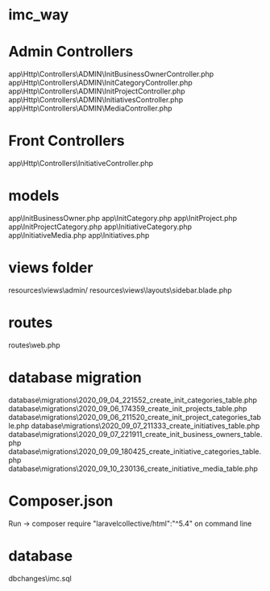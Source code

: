 # imc_way

# Admin Controllers
app\Http\Controllers\ADMIN\InitBusinessOwnerController.php
app\Http\Controllers\ADMIN\InitCategoryController.php
app\Http\Controllers\ADMIN\InitProjectController.php
app\Http\Controllers\ADMIN\InitiativesController.php
app\Http\Controllers\ADMIN\MediaController.php

# Front Controllers
app\Http\Controllers\InitiativeController.php


# models
app\InitBusinessOwner.php
app\InitCategory.php
app\InitProject.php
app\InitProjectCategory.php
app\InitiativeCategory.php
app\InitiativeMedia.php
app\Initiatives.php

# views folder
resources\views\admin/
resources\views\layouts\sidebar.blade.php

# routes
routes\web.php


# database migration
database\migrations\2020_09_04_221552_create_init_categories_table.php
database\migrations\2020_09_06_174359_create_init_projects_table.php
database\migrations\2020_09_06_211520_create_init_project_categories_table.php
database\migrations\2020_09_07_211333_create_initiatives_table.php
database\migrations\2020_09_07_221911_create_init_business_owners_table.php
database\migrations\2020_09_09_180425_create_initiative_categories_table.php
database\migrations\2020_09_10_230136_create_initiative_media_table.php

# Composer.json  
 Run ->  composer require "laravelcollective/html":"^5.4" on command line

# database 
dbchanges\imc.sql
